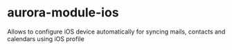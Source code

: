 # aurora-module-ios
Allows to configure iOS device automatically for syncing mails, contacts and calendars using iOS profile
